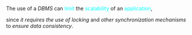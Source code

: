 The use of a *DBMS* can <span style="color:#00ffff">limit</span> the <span style="color:#00ffff">scalability</span> of an <span style="color:#00ffff">application</span>,

since *it requires the use of locking* and *other synchronization mechanisms* to *ensure data consistency*.